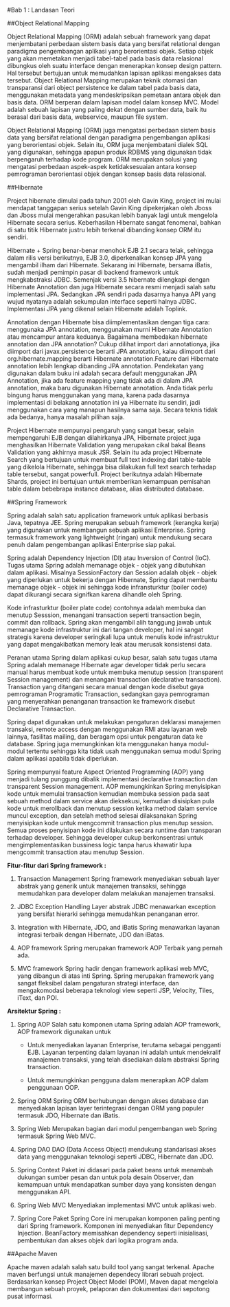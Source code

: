 #Bab 1 : Landasan Teori

##Object Relational Mapping

Object Relational Mapping (ORM) adalah sebuah framework yang dapat menjembatani perbedaan sistem basis data yang bersifat relational dengan paradigma pengembangan aplikasi yang berorientasi objek. Setiap objek yang akan memetakan menjadi tabel-tabel pada basis data relasional dibungkus oleh suatu interface dengan menerapkan konsep design pattern. Hal tersebut bertujuan untuk memudahkan lapisan aplikasi mengakses data tersebut. Object Relational Mapping merupakan teknik otomasi dan transparansi dari object persistence ke dalam tabel pada basis data, menggunakan metadata yang mendeskripsikan pemetaan antara objek dan basis data. ORM berperan dalam lapisan model dalam konsep MVC. Model adalah sebuah lapisan yang paling dekat dengan sumber data, baik itu berasal dari basis data, webservice, maupun file system.

Object Relational Mapping (ORM) juga mengatasi perbedaan sistem basis data yang bersifat relational dengan paradigma pengembangan aplikasi yang berorientasi objek. Selain itu, ORM juga menjembatani dialek SQL yang digunakan, sehingga apapun produk RDBMS yang digunakan tidak berpengaruh terhadap kode program. ORM merupakan solusi yang mengatasi perbedaan aspek-aspek ketidaksesuaian antara konsep pemrograman berorientasi objek dengan konsep basis data relasional.

##Hibernate

Project hibernate dimulai pada tahun 2001 oleh Gavin King, project ini mulai mendapat tanggapan serius setelah Gavin King dipekerjakan oleh Jboss dan Jboss mulai mengerahkan pasukan lebih banyak lagi untuk mengelola Hibernate secara serius. Keberhasilan Hibernate sangat fenomenal, bahkan di satu titik Hibernate justru lebih terkenal dibanding konsep ORM itu sendiri.

Hibernate + Spring benar-benar menohok EJB 2.1 secara telak, sehingga dalam rilis versi berikutnya, EJB 3.0, diperkenalkan konsep JPA yang mengambil ilham dari Hibernate. Sekarang ini Hibernate, bersama iBatis, sudah menjadi pemimpin pasar di backend framework untuk mengkabstraksi JDBC. Semenjak versi 3.5 hibernate dilengkapi dengan Hibernate Annotation dan juga Hibernate secara resmi menjadi salah satu implementasi JPA. Sedangkan JPA sendiri pada dasarnya hanya API yang wujud nyatanya adalah sekumpulan interface seperti halnya JDBC. Implementasi JPA yang dikenal selain Hibernate adalah Toplink.

Annotation dengan Hibernate bisa diimplementasikan dengan tiga cara: menggunaka JPA annotation, menggunakan murni Hibernate Annotation atau mencampur antara keduanya. Bagaimana membedakan hibernate annotation dan JPA annotation? Cukup dilihat import dari annotationya, jika diimport dari javax.persistence berarti JPA annotation, kalau diimport dari org.hibernate.mapping berarti Hibernate annotation.Feature dari Hibernate annotation lebih lengkap dibanding JPA annotation. Pendekatan yang digunakan dalam buku ini adalah secara default menggunakan JPA Annotation, jika ada feature mapping yang tidak ada di dalam JPA annotation, maka baru digunakan Hibernate annotation. Anda tidak perlu bingung harus menggunakan yang mana, karena pada dasarnya implementasi di belakang annotation ini ya Hibernate itu sendiri, jadi menggunakan cara yang manapun
hasilnya sama saja. Secara teknis tidak ada bedanya, hanya masalah pilihan saja.

Project Hibernate mempunyai pengaruh yang sangat besar, selain mempengaruhi EJB dengan dilahirkanya JPA, Hibernate project juga menghasilkan Hibernate Validation yang merupakan cikal bakal Beans Validation yang akhirnya masuk JSR. Selain itu ada project Hibernate Search yang bertujuan untuk membuat full text indexing dari table-table yang dikelola Hibernate, sehingga bisa dilakukan full text search terhadap table tersebut, sangat powerfull. Project berikutnya adalah Hibernate Shards, project ini bertujuan untuk memberikan kemampuan
pemisahan table dalam bebebrapa instance database, alias distributed database.

##Spring Framework

Spring adalah salah satu application framework untuk aplikasi berbasis Java, tepatnya JEE. Spring merupakan sebuah framework (kerangka kerja) yang digunakan untuk membangun sebuah aplikasi Enterprise. Spring termasuk framework yang lightweight (ringan) untuk mendukung secara penuh dalam pengembangan aplikasi Enterprise siap pakai.

Spring adalah Dependency Injection (DI) atau Inversion of Control (IoC). Tugas utama Spring adalah memanage objek - objek yang dibutuhkan dalam aplikasi. Misalnya SessionFactory dan Session adalah objek - objek yang diperlukan untuk bekerja dengan Hibernate, Spring dapat membantu memanage objek - objek ini sehingga kode infransturktur (boiler code) dapat dikurangi secara signifkan karena dihandle oleh Spring.

Kode infrasturktur (boiler plate code) contohnya adalah membuka dan menutup Sesssion, menangani transaction seperti transaction begin, commit dan rollback. Spring akan mengambil alih tanggung jawab untuk memanage kode infrastruktur ini dari tangan developer, hal ini sangat strategis karena developer seringkali lupa untuk menulis kode infrastruktur yang dapat mengakibatkan memory leak atau merusak konsistensi data.

Peranan utama Spring dalam aplikasi cukup besar, salah satu tugas utama Spring adalah memanage Hibernate agar developer tidak perlu secara manual harus membuat kode untuk membuka menutup session (transparent Session management) dan menangani transaction (declarative transaction). Transaction yang ditangani secara manual dengan kode disebut gaya pemrograman Programatic Transaction, sedangkan gaya pemrograman yang menyerahkan penanganan transaction ke framework disebut Declarative Transaction.

Spring dapat digunakan untuk melakukan pengaturan deklarasi manajemen transaksi, remote access dengan menggunakan RMI atau layanan web lainnya, fasilitas mailing, dan beragam opsi untuk pengaturan data ke database. Spring juga memungkinkan kita menggunakan hanya modul-modul tertentu sehingga kita tidak usah menggunakan semua modul Spring dalam aplikasi apabila tidak diperlukan.

Spring mempunyai feature Aspect Oriented Programming (AOP) yang menjadi tulang punggung dibalik implementasi declarative transaction dan transparent Session management. AOP memungkinkan Spring menyisipkan kode untuk memulai transaction kemudian membuka session pada saat sebuah method dalam service akan dieksekusi, kemudian disisipkan pula kode untuk merollback dan menutup session ketika method dalam service muncul exception, dan setelah method selesai dilaksanakan Spring menyisipkan kode untuk mengcommit transaction plus menutup session. Semua proses penyisipan kode ini dilakukan secara runtime dan transparan terhadap developer. Sehingga developer cukup berkonsentrasi untuk mengimplementasikan bussiness logic tanpa harus khawatir lupa mengcommit transaction atau menutup Session.

**Fitur-fitur dari Spring framework :**

1. Transaction Management
  Spring framework menyediakan sebuah layer abstrak yang generik untuk manajemen transaksi, sehingga memudahkan para developer dalam melakukan manajemen transaksi.

2. JDBC Exception Handling
  Layer abstrak JDBC menawarkan exception yang bersifat hierarki sehingga memudahkan penanganan error.

3. Integration with Hibernate, JDO, and iBatis
  Spring menawarkan layanan integrasi terbaik dengan Hibernate, JDO dan iBatas.

4. AOP framework
  Spring merupakan framework AOP Terbaik yang pernah ada.

5. MVC framework
  Spring hadir dengan framework aplikasi web MVC, yang dibangun di atas inti Spring. Spring merupakan framework yang sangat fleksibel dalam pengaturan strategi interface, dan mengakomodasi beberapa teknologi view seperti JSP, Velocity, Tiles, iText, dan POI.

**Arsitektur Spring :**

1. Spring AOP
  Salah satu komponen utama Spring adalah AOP framework, AOP framework digunakan untuk

    * Untuk menyediakan layanan Enterprise, terutama sebagai pengganti EJB. Layanan terpenting dalam layanan            ini adalah untuk mendekralif manajemen transaksi, yang telah disediakan dalam abstraksi Spring  transaction.
    
    * Untuk memungkinkan pengguna dalam menerapkan AOP dalam penggunaan OOP.

2. Spring ORM
  Spring ORM berhubungan dengan akses database dan menyediakan lapisan layer terintegrasi dengan ORM yang populer termasuk JDO, Hibernate dan iBatis.

3. Spring Web
  Merupakan bagian dari modul pengembangan web Spring termasuk Spring Web MVC.

4. Spring DAO
  DAO (Data Access Object) mendukung standarisasi akses data yang menggunakan teknologi seperti JDBC, Hibernate dan JDO.

5. Spring Context
  Paket ini didasari pada paket beans untuk menambah dukungan sumber pesan dan untuk pola desain Observer, dan kemampuan untuk mendapatkan sumber daya yang konsisten dengan menggunakan API.

6. Spring Web MVC
  Menyediakan implementasi MVC untuk aplikasi web.

7. Spring Core
  Paket Spring Core ini merupakan komponen paling penting dari Spring framework. Komponen ini menyediakan fitur Dependency Injection. BeanFactory memisahkan dependency seperti inisialisasi, pembentukan dan akses objek dari logika program anda.

##Apache Maven

Apache maven adalah salah satu build tool yang sangat terkenal. Apache maven berfungsi untuk manajemen dependecy librari sebuah project. Berdasarkan konsep Project Object Model (POM), Maven dapat mengelola membangun sebuah proyek, pelaporan dan dokumentasi dari sepotong pusat informasi.